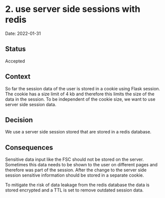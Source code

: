 # 2. use server side sessions with redis

Date: 2022-01-31

## Status

Accepted

## Context

So far the session data of the user is stored in a cookie using Flask session. The cookie has a size limit of 4 kb and therefore this limits the size of the data in the session. To be independent of the cookie size, we want to use server side session data.

## Decision

We use a server side session stored that are stored in a redis database. 

## Consequences

Sensitive data input like the FSC should not be stored on the server. Sometimes this data needs to be shown to the user on different pages and therefore was part of the session. After the change to the server side session sensitive information should be stored in a separate cookie.

To mitigate the risk of data leakage from the redis database the data is stored encrypted and a TTL is set to remove outdated session data.
